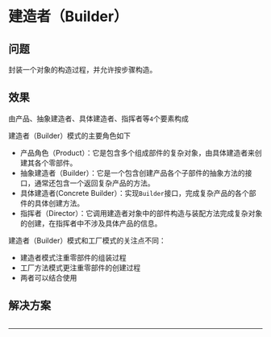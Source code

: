 # 建造者（Builder）

## 问题

封装一个对象的构造过程，并允许按步骤构造。

## 效果

由产品、抽象建造者、具体建造者、指挥者等`4`个要素构成

建造者（Builder）模式的主要角色如下
- 产品角色（Product）：它是包含多个组成部件的复杂对象，由具体建造者来创建其各个零部件。
- 抽象建造者（Builder）：它是一个包含创建产品各个子部件的抽象方法的接口，通常还包含一个返回复杂产品的方法。
- 具体建造者(Concrete Builder）：实现`Builder`接口，完成复杂产品的各个部件的具体创建方法。
- 指挥者（Director）：它调用建造者对象中的部件构造与装配方法完成复杂对象的创建，在指挥者中不涉及具体产品的信息。

建造者（Builder）模式和工厂模式的关注点不同：
- 建造者模式注重零部件的组装过程
- 工厂方法模式更注重零部件的创建过程
- 两者可以结合使用

## 解决方案

```java

```


----
